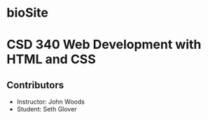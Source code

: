 # bioSite
 <h1>CSD 340 Web Development with HTML and CSS</h1>
  <h2>Contributors</h2>
   <ul>
            <li>Instructor: John Woods</li>
            <li>Student: Seth Glover</li>
        </ul>
